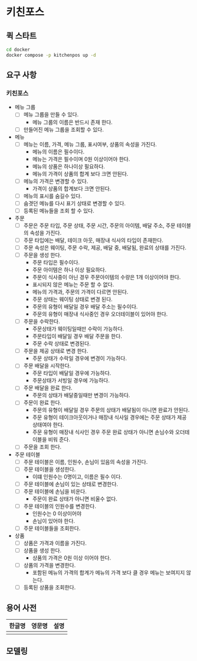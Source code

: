 # 키친포스

## 퀵 스타트

```sh
cd docker
docker compose -p kitchenpos up -d
```

## 요구 사항

### 키친포스 

- 메뉴 그룹
  - [ ] 메뉴 그룹을 만들 수 있다.
    - 메뉴 그룹의 이름은 반드시 존재 한다.
  - [ ] 만들어진 메뉴 그룹을 조회할 수 있다.
  
- 메뉴
  - [ ] 메뉴는 이름, 가격, 메뉴 그룹, 표시여부, 상품의 속성을 가진다.
    - 메뉴의 이름은 필수이다.
    - 메뉴는 가격은 필수이며 0원 이상이어야 한다.
    - 메뉴의 상품은 하나이상 필요하다.
    - 메뉴의 가격이 상품의 합계 보다 크면 안된다.
  - [ ] 메뉴의 가격은 변경할 수 있다.
    - 가격이 상품의 합계보다 크면 안된다.
  - [ ] 메뉴의 표시를 숨길수 있다.
  - [ ] 숨겻던 메뉴를 다시 표기 상태로 변경할 수 있다.
  - [ ] 등록된 메뉴들을 조회 할 수 있다.

- 주문 
  - [ ] 주문은 주문 타입, 주문 상태, 주문 시간, 주문의 아이템, 배달 주소, 주문 테이블의 속성을 가진다.
  - [ ] 주문 타입에는 배달, 테이크 아웃, 매장내 식사의 타입이 존재한다.
  - [ ] 주문 속성은 웨이팅, 주문 수락, 제공, 배달 중, 배달됨, 완료의 상태를 가진다.
  - [ ] 주문을 생성 한다. 
    - 주문 타입은 필수이다.
    - 주문 아이템은 하나 이상 필요하다.
    - 주문이 식사중이 아닌 경우 주문아이템의 수량은 1개 이상이어야 한다.
    - 표시되지 않은 메뉴는 주문 할 수 없다.
    - 메뉴의 가격과, 주문의 가격이 다르면 안된다.
    - 주문 상태는 웨이팅 상태로 변경 된다.
    - 주문의 유형이 배달일 경우 배달 주소는 필수이다.
    - 주문의 유형이 매장내 식사중인 경우 오더테이블이 있어야 한다.
  - [ ] 주문을 수락한다.
    - 주문상태가 웨이팅일때만 수락이 가능하다.
    - 주문타입이 배달일 경우 배달 주문을 한다.
    - 주문 수락 상태로 변경된다.
  - [ ] 주문을 제공 상태로 변경 한다.
    - 주문 상태가 수락일 경우에 변경이 가능하다.
  - [ ] 주문 배달을 시작한다.
    - 주문 타입이 배달일 경우에 가능하다.
    - 주문상태가 서빙일 경우에 가능하다.
  - [ ] 주문 배달을 완료 한다.
    - 주문의 상태가 배달중일때만 변경이 가능하다.
  - [ ] 주문이 완료 한다.
    - 주문의 유형이 배달일 경우 주문의 상태가 배달됨이 아니면 완료가 안된다.
    - 주문 유형이 테이크아웃이거나 매장내 식사일 경우에는 주문 상태가 제공 상태여야 한다.
    - 주문 유형이 매장내 식사인 경우 주문 완료 상태가 아니면 손님수와 오더테이블을 비워 준다.
  - [ ] 주문을 조회 한다. 

- 주문 테이블 
  - [ ] 주문 테이블은 이름, 인원수, 손님이 있음의 속성을 가진다.
  - [ ] 주문 테이블을 생성한다. 
    - 이떄 인원수는 0명이고, 이름은 필수 이다.
  - [ ] 주문 테이블에 손님이 있는 상태로 변경한다.
  - [ ] 주문 테이블에 손님을 비운다.
    - 주문이 완료 상태가 아니면 비울수 없다.
  - [ ] 주문 테이블의 인원수를 변경한다. 
    - 인원수는 0 이상이어야
    - 손님이 있어야 한다. 
  - [ ] 주문 테이블들을 조회한다.
  
- 상품 
  - [ ] 상품은 가격과 이름을 가진다.
  - [ ] 상품을 생성 한다.
    - 상품의 가격은 0원 이상 이어야 한다.
  - [ ] 상품의 가격을 변경한다.
    - 포함된 메뉴의 가격의 합계가 메뉴의 가격 보다 클 경우 메뉴는 보여지지 않는다. 
  - [ ] 등록된 상품을 조회한다. 
## 용어 사전

| 한글명 | 영문명 | 설명 |
| --- | --- | --- |
|  |  |  |

## 모델링
